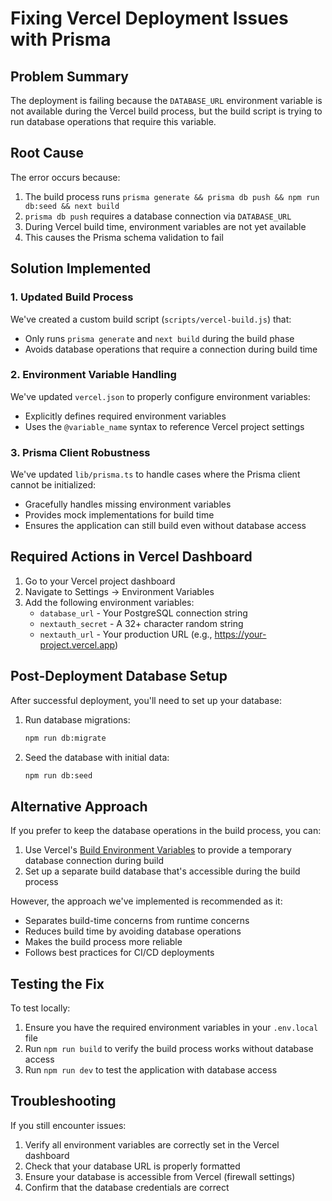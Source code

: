 # Fixing Vercel Deployment Issues with Prisma

## Problem Summary

The deployment is failing because the `DATABASE_URL` environment variable is not available during the Vercel build process, but the build script is trying to run database operations that require this variable.

## Root Cause

The error occurs because:
1. The build process runs `prisma generate && prisma db push && npm run db:seed && next build`
2. `prisma db push` requires a database connection via `DATABASE_URL`
3. During Vercel build time, environment variables are not yet available
4. This causes the Prisma schema validation to fail

## Solution Implemented

### 1. Updated Build Process

We've created a custom build script (`scripts/vercel-build.js`) that:
- Only runs `prisma generate` and `next build` during the build phase
- Avoids database operations that require a connection during build time

### 2. Environment Variable Handling

We've updated `vercel.json` to properly configure environment variables:
- Explicitly defines required environment variables
- Uses the `@variable_name` syntax to reference Vercel project settings

### 3. Prisma Client Robustness

We've updated `lib/prisma.ts` to handle cases where the Prisma client cannot be initialized:
- Gracefully handles missing environment variables
- Provides mock implementations for build time
- Ensures the application can still build even without database access

## Required Actions in Vercel Dashboard

1. Go to your Vercel project dashboard
2. Navigate to Settings → Environment Variables
3. Add the following environment variables:
   - `database_url` - Your PostgreSQL connection string
   - `nextauth_secret` - A 32+ character random string
   - `nextauth_url` - Your production URL (e.g., https://your-project.vercel.app)

## Post-Deployment Database Setup

After successful deployment, you'll need to set up your database:

1. Run database migrations:
   ```bash
   npm run db:migrate
   ```

2. Seed the database with initial data:
   ```bash
   npm run db:seed
   ```

## Alternative Approach

If you prefer to keep the database operations in the build process, you can:

1. Use Vercel's [Build Environment Variables](https://vercel.com/docs/concepts/projects/environment-variables#build-environment-variables) to provide a temporary database connection during build
2. Set up a separate build database that's accessible during the build process

However, the approach we've implemented is recommended as it:
- Separates build-time concerns from runtime concerns
- Reduces build time by avoiding database operations
- Makes the build process more reliable
- Follows best practices for CI/CD deployments

## Testing the Fix

To test locally:
1. Ensure you have the required environment variables in your `.env.local` file
2. Run `npm run build` to verify the build process works without database access
3. Run `npm run dev` to test the application with database access

## Troubleshooting

If you still encounter issues:

1. Verify all environment variables are correctly set in the Vercel dashboard
2. Check that your database URL is properly formatted
3. Ensure your database is accessible from Vercel (firewall settings)
4. Confirm that the database credentials are correct